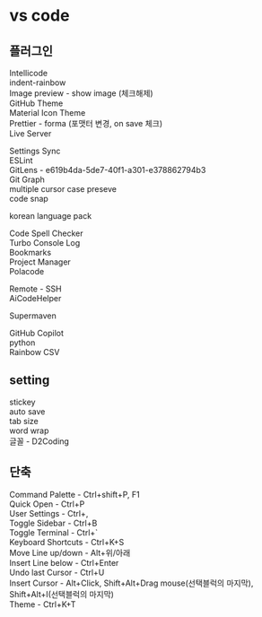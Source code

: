 # vs code

## 플러그인

Intellicode  
indent-rainbow  
Image preview - show image (체크해제)  
GitHub Theme  
Material Icon Theme  
Prettier - forma (포맷터 변경, on save 체크)  
Live Server

Settings Sync  
ESLint  
GitLens - e619b4da-5de7-40f1-a301-e378862794b3  
Git Graph  
multiple cursor case preseve  
code snap

korean language pack

Code Spell Checker  
Turbo Console Log  
Bookmarks  
Project Manager  
Polacode  

Remote - SSH  
AiCodeHelper

Supermaven

GitHub Copilot  
python  
Rainbow CSV

## setting

stickey  
auto save  
tab size  
word wrap  
글꼴 - D2Coding

## 단축

Command Palette - Ctrl+shift+P, F1  
Quick Open - Ctrl+P  
User Settings - Ctrl+,  
Toggle Sidebar - Ctrl+B  
Toggle Terminal - Ctrl+`  
Keyboard Shortcuts - Ctrl+K+S  
Move Line up/down - Alt+위/아래  
Insert Line below - Ctrl+Enter  
Undo last Cursor - Ctrl+U  
Insert Cursor - Alt+Click, Shift+Alt+Drag mouse(선택블럭의 마지막), Shift+Alt+I(선택블럭의 마지막)  
Theme - Ctrl+K+T  
